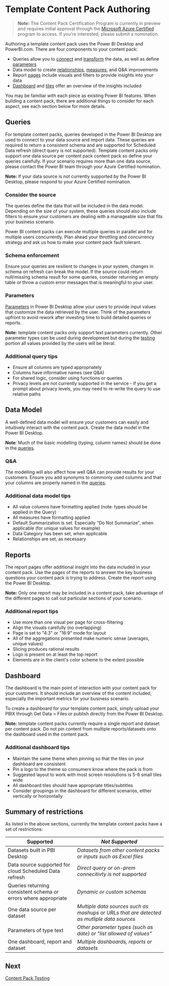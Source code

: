 <properties
   pageTitle="Template Content Pack Authoring"
   description="Template Content Pack Authoring"
   services="powerbi"
   documentationCenter=""
   authors="guyinacube"
   manager="mblythe"
   backup=""
   editor=""
   tags=""
   qualityFocus="no"
   qualityDate=""/>

<tags
   ms.service="powerbi"
   ms.devlang="NA"
   ms.topic="article"
   ms.tgt_pltfrm="NA"
   ms.workload="powerbi"
   ms.date="08/23/2016"
   ms.author="asaxton"/>

# Template Content Pack Authoring

>**Note:** The Content Pack Certification Program is currently in preview and requires initial approval through the [Microsoft Azure Certified](powerbi-developer-content-pack-overview.md#Nomination) program to access. If you're interested, please submit a nomination.

Authoring a template content pack uses the Power BI Desktop and PowerBI.com. There are four components to your content pack:

-	Queries allow you to [connect](powerbi-desktop-connect-to-data.md) and [transform](powerbi-desktop-query-overview.md) the data, as well as define [parameters](https://powerbi.microsoft.com/blog/deep-dive-into-query-parameters-and-power-bi-templates/)  
-	Data model to create [relationships](powerbi-desktop-create-and-manage-relationships.md), [measures](powerbi-desktop-measures.md), and Q&A improvements  
-	Report [pages](powerbi-desktop-report-view.md) include visuals and filters to provide insights into your data  
-	[Dashboard](powerbi-service-dashboards.md) and [tiles](powerbi-service-create-a-dashboard.md) offer an overview of the insights included  

You may be familiar with each piece as existing Power BI features. When building a content pack, there are additional things to consider for each aspect, see each section below for more details.

<a name="queries"></a>
## Queries
For template content packs, queries developed in the Power BI Desktop are used to connect to your data source and import data. These queries are required to return a consistent schema and are supported for Scheduled Data refresh (direct query is not supported). Template content packs only support one data source per content pack content pack so define your queries carefully. If your scenario requires more than one data source, please contact the Power BI team through your Azure Certified nomination.

**Note:** If your data source is not currently supported by the Power BI Desktop, please respond to your Azure Certified nomination.

### Consider the source
The queries define the data that will be included in the data model. Depending on the size of your system, these queries should also include filters to ensure your customers are dealing with a manageable size that fits your business scenario.

Power BI content packs can execute multiple queries in parallel and for multiple users concurrently.  Plan ahead your throttling and concurrency strategy and ask us how to make your content pack fault tolerant.

### Schema enforcement
Ensure your queries are resilient to changes in your system, changes in schema on refresh can break the model. If the source could return null/missing schema result for some queries, consider returning an empty table or throw a custom error messages that is meaningful to your user.

### Parameters
[Parameters](https://powerbi.microsoft.com/blog/deep-dive-into-query-parameters-and-power-bi-templates/) in Power BI Desktop allow your users to provide input values that customize the data retrieved by the user. Think of the parameters upfront to avoid rework after investing time to build detailed queries or reports.

**Note:** template content packs only support text parameters currently. Other parameter types can be used during development but during the [testing](powerbi-developer-content-pack-testing.md#templates) portion all values provided by the users will be literal.

### Additional query tips
-	Ensure all columns are typed appropriately  
-	Columns have informative names (see Q&A)  
-	For shared logic, consider using functions or queries  
-	Privacy levels are not currently supported in the service - if you get a prompt about privacy levels, you may need to re-write the query to use relative paths  

## Data Model
A well-defined data model will ensure your customers can easily and intuitively interact with the content pack. Create the data model in the Power BI Desktop.

**Note**: Much of the basic modelling (typing, column names) should be done in the [queries](#queries).

### Q&A
The modelling will also affect how well Q&A can provide results for your customers. Ensure you add synonyms to commonly used columns and that your columns are properly named in the [queries](#queries).

### Additional data model tips
-	All value columns have formatting applied (note: types should be applied in the Query)  
-	All measures have formatting applied  
-	Default Summarization is set. Especially "Do Not Summarize", when applicable (for unique values for example)  
-	Data Category has been set, when applicable  
-	Relationships are set, as necessary  


## Reports
The report pages offer additional insight into the data included in your content pack. Use the pages of the reports to answer the key business questions your content pack is trying to address. Create the report using the Power BI Desktop.

**Note:** Only one report may be included in a content pack, take advantage of the different pages to call out particular sections of your scenario.

### Additional report tips
-	Use more than one visual per page for cross-filtering  
-	Align the visuals carefully (no overlapping)  
-	Page is set to "4:3" or "16:9" mode for layout  
-	All of the aggregations presented make numeric sense (averages, unique values)  
-	Slicing produces rational results  
-	Logo is present on at least the top report  
-	Elements are in the client's color scheme to the extent possible  

<a name="dashboard"></a>
## Dashboard
The dashboard is the main point of interaction with your content pack for your customers. It should include an overview of the content included, especially the important metrics for your business scenario.

To create a dashboard for your template content pack, simply upload your PBIX through Get Data > Files or publish directly from the Power BI Desktop.

**Note:** template content packs currently require a single report and dataset per content pack. Do not pin content from multiple reports/datasets onto the dashboard used in the content pack.

### Additional dashboard tips
-	Maintain the same theme when pinning so that the tiles on your dashboard are consistent  
-	Pin a logo to the theme so consumers know where the pack is from  
-	Suggested layout to work with most screen resolutions is 5-6 small tiles wide  
-	All dashboard tiles should have appropriate titles/subtitles  
-	Consider groupings in the dashboard for different scenarios, either vertically or horizontally  

<a name="restrictions"></a>
## Summary of restrictions
As listed in the above sections, currently the template content packs have a set of restrictions:  

|Supported | *Not Supported* |
|---|---|
|Datasets built in PBI Desktop | *Datasets from  other content packs or inputs such as Excel files*|
|Data source supported for cloud Scheduled Data refresh | *Direct query or on-prem connecitivty is not supported*|
|Queries returning consistent schema or errors where appropriate | *Dynamic or custom schemas* |
|One data source per dataset | *Multiple data sources such as mashups or URLs that are detected as mutliple data sources*|
|Parameters of type text | *Other parameter types (such as date) or "list allowed of values"*|
|One dashboard, report and dataset | *Multiple dashboards, reports or datasets*|

## Next
[Content Pack Testing](powerbi-developer-content-pack-testing.md)
